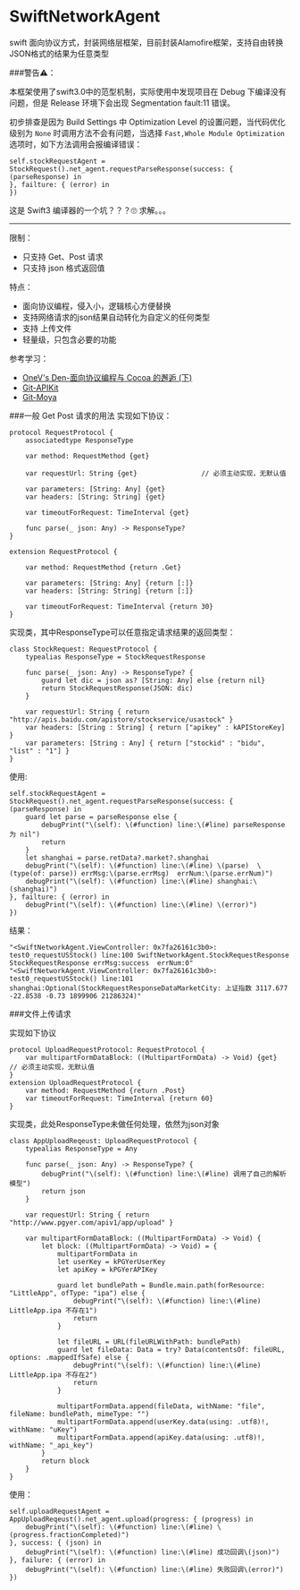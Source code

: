 # SwiftNetworkAgent
swift 面向协议方式，封装网络层框架，目前封装Alamofire框架，支持自由转换JSON格式的结果为任意类型

###警告⚠️：

本框架使用了swift3.0中的范型机制，实际使用中发现项目在 Debug 下编译没有问题，但是 Release 环境下会出现 Segmentation fault:11 错误。

初步排查是因为 Build Settings 中 Optimization Level 的设置问题，当代码优化级别为 ```None``` 时调用方法不会有问题，当选择 ```Fast,Whole Module Optimization``` 选项时，如下方法调用会报编译错误：

```
self.stockRequestAgent = StockRequest().net_agent.requestParseResponse(success: { (parseResponse) in
}, failture: { (error) in            
})
```

这是 Swift3 编译器的一个坑？？？🙄️
求解。。。

---

限制：

* 只支持 Get、Post 请求
* 只支持 json 格式返回值

特点：

* 面向协议编程，侵入小，逻辑核心方便替换
* 支持网络请求的json结果自动转化为自定义的任何类型
* 支持 上传文件
* 轻量级，只包含必要的功能

参考学习：

* [OneV's Den-面向协议编程与 Cocoa 的邂逅 (下)](https://onevcat.com/2016/12/pop-cocoa-2/)
* [Git-APIKit](https://github.com/ishkawa/APIKit)
* [Git-Moya](https://github.com/Moya/Moya)


###一般 Get Post 请求的用法
实现如下协议：

```
protocol RequestProtocol {
    associatedtype ResponseType
    
    var method: RequestMethod {get}
    
    var requestUrl: String {get}                // 必须主动实现，无默认值
    
    var parameters: [String: Any] {get}
    var headers: [String: String] {get}

    var timeoutForRequest: TimeInterval {get}
    
    func parse(_ json: Any) -> ResponseType?
}

extension RequestProtocol {
    
    var method: RequestMethod {return .Get}
    
    var parameters: [String: Any] {return [:]}
    var headers: [String: String] {return [:]}
    
    var timeoutForRequest: TimeInterval {return 30}
}
```

实现类，其中ResponseType可以任意指定请求结果的返回类型：

```
class StockRequest: RequestProtocol {
    typealias ResponseType = StockRequestResponse
    
    func parse(_ json: Any) -> ResponseType? {
        guard let dic = json as? [String: Any] else {return nil}
        return StockRequestResponse(JSON: dic)
    }
    
    var requestUrl: String { return "http://apis.baidu.com/apistore/stockservice/usastock" }
    var headers: [String : String] { return ["apikey" : kAPIStoreKey] }
    var parameters: [String : Any] { return ["stockid" : "bidu", "list" : "1"] }
}
```


使用:

```
self.stockRequestAgent = StockRequest().net_agent.requestParseResponse(success: { (parseResponse) in
    guard let parse = parseResponse else {
        debugPrint("\(self): \(#function) line:\(#line) parseResponse 为 nil")
        return
    }
    let shanghai = parse.retData?.market?.shanghai
    debugPrint("\(self): \(#function) line:\(#line) \(parse)  \(type(of: parse)) errMsg:\(parse.errMsg)  errNum:\(parse.errNum)")
    debugPrint("\(self): \(#function) line:\(#line) shanghai:\(shanghai)")
}, failture: { (error) in
    debugPrint("\(self): \(#function) line:\(#line) \(error)")
})
```

结果：

```
"<SwiftNetworkAgent.ViewController: 0x7fa26161c3b0>: test0_requestUSStock() line:100 SwiftNetworkAgent.StockRequestResponse  StockRequestResponse errMsg:success  errNum:0"
"<SwiftNetworkAgent.ViewController: 0x7fa26161c3b0>: test0_requestUSStock() line:101 shanghai:Optional(StockRequestResponseDataMarketCity: 上证指数 3117.677 -22.8538 -0.73 1899906 21286324)"
```

###文件上传请求

实现如下协议

```
protocol UploadRequestProtocol: RequestProtocol {
    var multipartFormDataBlock: ((MultipartFormData) -> Void) {get}         // 必须主动实现，无默认值
}
extension UploadRequestProtocol {
    var method: RequestMethod {return .Post}
    var timeoutForRequest: TimeInterval {return 60}
}

```

实现类，此处ResponseType未做任何处理，依然为json对象

```
class AppUploadReqeust: UploadRequestProtocol {
    typealias ResponseType = Any
    
    func parse(_ json: Any) -> ResponseType? {
        debugPrint("\(self): \(#function) line:\(#line) 调用了自己的解析模型")
        return json
    }
    
    var requestUrl: String { return "http://www.pgyer.com/apiv1/app/upload" }
    
    var multipartFormDataBlock: ((MultipartFormData) -> Void) {
        let block: ((MultipartFormData) -> Void) = {
            multipartFormData in
            let userKey = kPGYerUserKey
            let apiKey = kPGYerAPIKey
            
            guard let bundlePath = Bundle.main.path(forResource: "LittleApp", ofType: "ipa") else {
                debugPrint("\(self): \(#function) line:\(#line) LittleApp.ipa 不存在1")
                return
            }
            
            let fileURL = URL(fileURLWithPath: bundlePath)
            guard let fileData: Data = try? Data(contentsOf: fileURL, options: .mappedIfSafe) else {
                debugPrint("\(self): \(#function) line:\(#line) LittleApp.ipa 不存在2")
                return
            }
            
            multipartFormData.append(fileData, withName: "file", fileName: bundlePath, mimeType: "")
            multipartFormData.append(userKey.data(using: .utf8)!, withName: "uKey")
            multipartFormData.append(apiKey.data(using: .utf8)!, withName: "_api_key")
        }
        return block
    }
}
```
使用：

```
self.uploadRequestAgent = AppUploadReqeust().net_agent.upload(progress: { (progress) in
    debugPrint("\(self): \(#function) line:\(#line) \(progress.fractionCompleted)")
}, success: { (json) in
    debugPrint("\(self): \(#function) line:\(#line) 成功回调\(json)")
}, failure: { (error) in
    debugPrint("\(self): \(#function) line:\(#line) 失败回调\(error)")
})
```


